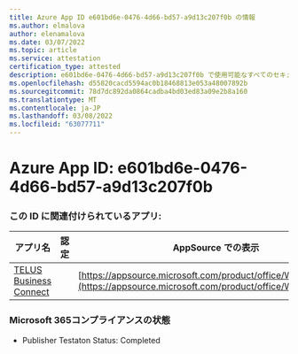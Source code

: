```yaml
---
title: Azure App ID e601bd6e-0476-4d66-bd57-a9d13c207f0b の情報
ms.author: elmalova
author: elenamalova
ms.date: 03/07/2022
ms.topic: article
ms.service: attestation
certification_type: attested
description: e601bd6e-0476-4d66-bd57-a9d13c207f0b で使用可能なすべてのセキュリティおよびコンプライアンス情報。
ms.openlocfilehash: d55820cacd5594ac0b18468813e053a48007892b
ms.sourcegitcommit: 78d7dc892da0864cadba4bd03ed83a09e2b8a160
ms.translationtype: MT
ms.contentlocale: ja-JP
ms.lasthandoff: 03/08/2022
ms.locfileid: "63077711"
---
```

# <a name="azure-app-id-e601bd6e-0476-4d66-bd57-a9d13c207f0b"></a>Azure App ID: e601bd6e-0476-4d66-bd57-a9d13c207f0b


### <a name="apps-associated-with-this-id"></a>この ID に関連付けられているアプリ:
| **アプリ名** | **認定** | **AppSource での表示** |
|--------------|---------------|-----------------------|
| [TELUS Business Connect](https://docs.microsoft.com/microsoft-365-app-certification/forward/WA200002300) |  | [https://appsource.microsoft.com/product/office/WA200002300](https://appsource.microsoft.com/product/office/WA200002300) |

### <a name="microsoft-365-app-compliance-status"></a>Microsoft 365コンプライアンスの状態
- Publisher Testaton Status: Completed
